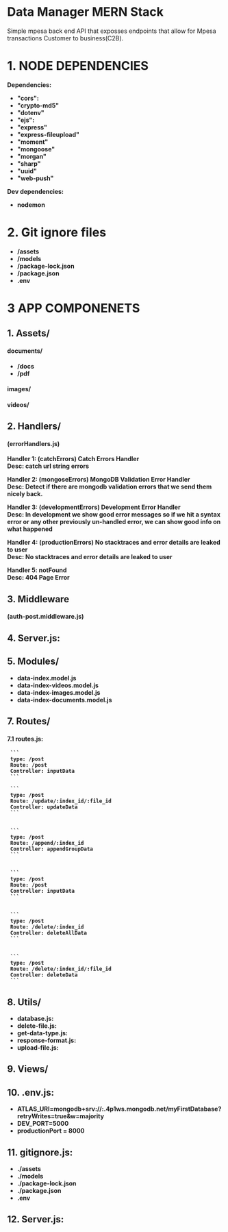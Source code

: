 # Data Manager MERN Stack

<p>
    Simple mpesa back end API that exposses endpoints that allow for Mpesa transactions Customer to business(C2B).
</p>


# 1. NODE DEPENDENCIES 
<p>

<b>Dependencies:<b>

+ "cors":
+ "crypto-md5"
+ "dotenv"
+ "ejs":
+ "express"
+ "express-fileupload"
+ "moment"
+ "mongoose"
+ "morgan"
+ "sharp"
+ "uuid"
+ "web-push"

<b>Dev dependencies:<b> 

+ nodemon

</p>

# 2. Git ignore files 
+ /assets
+ /models
+ /package-lock.json
+ /package.json
+ .env





# 3 APP COMPONENETS 

## 1. Assets/
#### documents/ 
+ /docs 
+ /pdf 
   
#### images/
#### videos/
    
## 2. Handlers/
#### (errorHandlers.js)
    
Handler 1: (catchErrors) Catch Errors Handler <br>
Desc:  catch url string errors
    
Handler 2: (mongoseErrors) MongoDB Validation Error Handler <br>
Desc:  Detect if there are mongodb validation errors that we send them nicely back.
    
Handler 3:  (developmentErrors) Development Error Handler <br>
Desc:  In development we show good error messages so if we hit a syntax error or any other previously un-handled error, we can show good info on what happened

Handler 4:  (productionErrors) No stacktraces and error details are leaked to user <br>
Desc:  No stacktraces and error details are leaked to user

Handler 5:  notFound <br>
Desc:   404 Page Error
    
    
## 3. Middleware
####  (auth-post.middleware.js)
    
## 4. Server.js:
    
## 5. Modules/
+ data-index.model.js
+ data-index-videos.model.js
+ data-index-images.model.js
+ data-index-documents.model.js
   
## 7. Routes/
#### 7.1 routes.js:
    
     ```
     type: /post
     Route: /post
     Controller: inputData
     ```
    
     ```
     type: /post
     Route: /update/:index_id/:file_id
     Controller: updateData
     ```
    
    
     ```
     type: /post
     Route: /append/:index_id
     Controller: appendGroupData
     ```
    
    
     ```
     type: /post
     Route: /post
     Controller: inputData
     ```
    
    
     ```
     type: /post
     Route: /delete/:index_id
     Controller: deleteAllData
     ```
    
    
     ```
     type: /post
     Route: /delete/:index_id/:file_id
     Controller: deleteData
     ```
    
## 8. Utils/
+ database.js:
+ delete-file.js:
+ get-data-type.js:
+ response-format.js:
+ upload-file.js:
    
## 9. Views/
    
## 10. .env.js:   
+ ATLAS_URI=mongodb+srv://<UserName>:<password>.4p1ws.mongodb.net/myFirstDatabase?retryWrites=true&w=majority
+ DEV_PORT=5000
+ productionPort = 8000

      
      
## 11. gitignore.js:
+ ./assets
+ ./models
+ ./package-lock.json
+ ./package.json
+ .env
    
## 12. Server.js:







